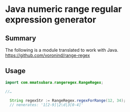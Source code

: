 # Java numeric range regular expression generator

## Summary
The following is a module translated to work with Java.  
https://github.com/voronind/range-regex  

## Usage

```Java
import com.mmatsubara.rangeregex.RangeRegex;

//…

  String regexStr := RangeRegex.regexForRange(12, 34);
  // nenerates: '1[2-9]|2\d|3[0-4]'
```  
